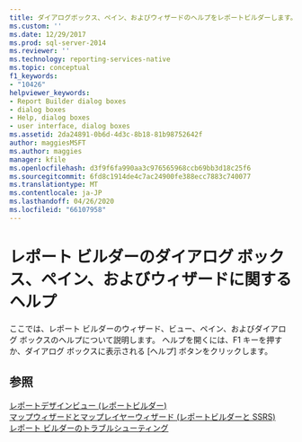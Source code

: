 ```yaml
---
title: ダイアログボックス、ペイン、およびウィザードのヘルプをレポートビルダーします。Microsoft Docs
ms.custom: ''
ms.date: 12/29/2017
ms.prod: sql-server-2014
ms.reviewer: ''
ms.technology: reporting-services-native
ms.topic: conceptual
f1_keywords:
- "10426"
helpviewer_keywords:
- Report Builder dialog boxes
- dialog boxes
- Help, dialog boxes
- user interface, dialog boxes
ms.assetid: 2da24891-0b6d-4d3c-8b18-81b98752642f
author: maggiesMSFT
ms.author: maggies
manager: kfile
ms.openlocfilehash: d3f9f6fa990aa3c976565968ccb69bb3d18c25f6
ms.sourcegitcommit: 6fd8c1914de4c7ac24900fe388ecc7883c740077
ms.translationtype: MT
ms.contentlocale: ja-JP
ms.lasthandoff: 04/26/2020
ms.locfileid: "66107958"
---
```

# <a name="report-builder-help-for-dialog-boxes-panes-and-wizards"></a>レポート ビルダーのダイアログ ボックス、ペイン、およびウィザードに関するヘルプ
  ここでは、レポート ビルダーのウィザード、ビュー、ペイン、およびダイアログ ボックスのヘルプについて説明します。 ヘルプを開くには、F1 キーを押すか、ダイアログ ボックスに表示される [ヘルプ] ボタンをクリックします。  
  
## <a name="see-also"></a>参照  
 [レポートデザインビュー &#40;レポートビルダー&#41;](report-builder/report-design-view-report-builder.md)   
 [マップウィザードとマップレイヤーウィザード &#40;レポートビルダーと SSRS&#41;](report-design/map-wizard-and-map-layer-wizard-report-builder-and-ssrs.md)   
 [レポート ビルダーのトラブルシューティング](../../2014/reporting-services/troubleshoot-report-builder.md)  
  
  
